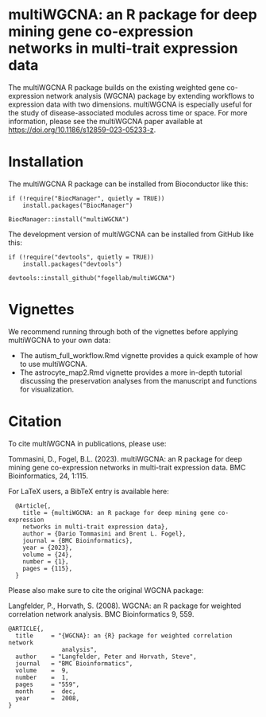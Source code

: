 # multiWGCNA: an R package for deep mining gene co-expression networks in multi-trait expression data

The multiWGCNA R package builds on the existing weighted gene co-expression 
network analysis (WGCNA) package by extending workflows to expression data with 
two dimensions. multiWGCNA is especially useful for the study of 
disease-associated modules across time or space. For more information, please 
see the multiWGCNA paper available at https://doi.org/10.1186/s12859-023-05233-z. 

# Installation 

The multiWGCNA R package can be installed from Bioconductor like this: 
```
if (!require("BiocManager", quietly = TRUE))
    install.packages("BiocManager")

BiocManager::install("multiWGCNA")
```

The development version of multiWGCNA can be installed from GitHub like this:
```
if (!require("devtools", quietly = TRUE))
    install.packages("devtools")
    
devtools::install_github("fogellab/multiWGCNA")
```

# Vignettes

We recommend running through both of the vignettes before applying multiWGCNA to your own data:

* The autism_full_workflow.Rmd vignette provides a quick example of how to use multiWGCNA.
* The astrocyte_map2.Rmd vignette provides a more in-depth tutorial discussing the preservation analyses from the manuscript and functions for visualization. 

# Citation

To cite multiWGCNA in publications, please use:

  Tommasini, D., Fogel, B.L. (2023). multiWGCNA: an R package for deep mining gene
  co-expression networks in multi-trait expression data. BMC Bioinformatics, 24,
  1:115.

For LaTeX users, a BibTeX entry is available here: 

```
  @Article{,
    title = {multiWGCNA: an R package for deep mining gene co-expression 
    networks in multi-trait expression data},
    author = {Dario Tommasini and Brent L. Fogel},
    journal = {BMC Bioinformatics},
    year = {2023},
    volume = {24},
    number = {1},
    pages = {115},
  }
```

Please also make sure to cite the original WGCNA package: 

  Langfelder, P., Horvath, S. (2008). WGCNA: an R package for weighted correlation network 
  analysis. BMC Bioinformatics 9, 559. 

```
@ARTICLE{,
  title     = "{WGCNA}: an {R} package for weighted correlation network
               analysis",
  author    = "Langfelder, Peter and Horvath, Steve",
  journal   = "BMC Bioinformatics",
  volume    =  9,
  number    =  1,
  pages     = "559",
  month     =  dec,
  year      =  2008,
}
```

